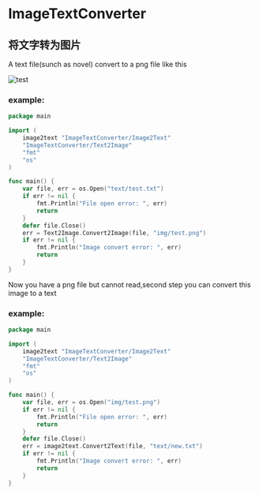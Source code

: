 # ImageTextConverter
## 将文字转为图片

A text file(sunch as novel) convert to a png file like this

![test](https://github.com/zqc970816/ImageTextConverter/blob/master/img/test.png?raw=true)

### example:

```go
package main

import (
	image2text "ImageTextConverter/Image2Text"
	"ImageTextConverter/Text2Image"
	"fmt"
	"os"
)

func main() {
	var file, err = os.Open("text/test.txt")
	if err != nil {
		fmt.Println("File open error: ", err)
		return
	}
	defer file.Close()
	err = Text2Image.Convert2Image(file, "img/test.png")
	if err != nil {
		fmt.Println("Image convert error: ", err)
		return
	}
}
```



Now you have a png file but cannot read,second step you can convert this image to a text

### example:

```go
package main

import (
	image2text "ImageTextConverter/Image2Text"
	"ImageTextConverter/Text2Image"
	"fmt"
	"os"
)

func main() {
	var file, err = os.Open("img/test.png")
	if err != nil {
		fmt.Println("File open error: ", err)
		return
	}
	defer file.Close()
	err = image2text.Convert2Text(file, "text/new.txt")
	if err != nil {
		fmt.Println("Image convert error: ", err)
		return
	}
}

```

